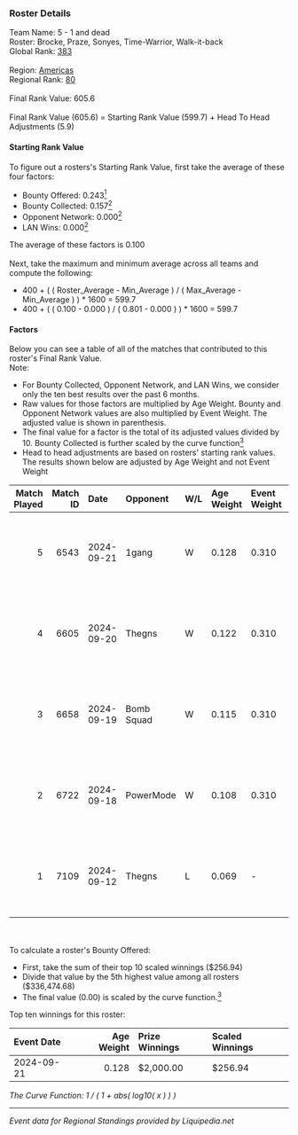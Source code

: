 ### Roster Details<br />
Team Name: 5 - 1 and dead<br />
Roster: Brocke, Praze, Sonyes, Time-Warrior, Walk-it-back<br />
Global Rank: [383](../standings_global.md)<br />
<br />
Region: [Americas]( ../standings_americas.md)<br />
Regional Rank: [80]( ../standings_americas.md)<br />
<br />
Final Rank Value:  605.6<br />
<br />
Final Rank Value (605.6) = Starting Rank Value (599.7) + Head To Head Adjustments (5.9)<br />

#### Starting Rank Value<br />
To figure out a rosters's Starting Rank Value, first take the average of these four factors:<br />
- Bounty Offered: 0.243[<sup>1</sup>](#table2)
- Bounty Collected: 0.157[<sup>2</sup>](#table1)
- Opponent Network: 0.000[<sup>2</sup>](#table1)
- LAN Wins: 0.000[<sup>2</sup>](#table1)

The average of these factors is 0.100<br />
<br />
Next, take the maximum and minimum average across all teams and compute the following:<br />
- 400 + ( ( Roster_Average - Min_Average ) / ( Max_Average - Min_Average ) ) * 1600 = 599.7
- 400 + ( ( 0.100 - 0.000 ) / ( 0.801 - 0.000 ) ) * 1600 = 599.7


#### Factors<br />
Below you can see a table of all of the matches that contributed to this roster's Final Rank Value.<br />
Note:<br />

- For Bounty Collected, Opponent Network, and LAN Wins, we consider only the ten best results over the past 6 months.
- Raw values for those factors are multiplied by Age Weight. Bounty and Opponent Network values are also multiplied by Event Weight. The adjusted value is shown in parenthesis.
- The final value for a factor is the total of its adjusted values divided by 10. Bounty Collected is further scaled by the curve function[<sup>3</sup>](#curveFunction)
- Head to head adjustments are based on rosters' starting rank values. The results shown below are adjusted by Age Weight and not Event Weight
<span id="table1"></span><br />


| Match Played | Match ID | Date       | Opponent   | W/L | Age Weight | Event Weight | Bounty Collected | Opponent Network | LAN Wins  | H2H Adj. | Roster                                            |
| -: | -: | :- | :- | :- | :- | :- | :- | :- | :- | -: | :- |
|            5 |     6543 | 2024-09-21 | 1gang      | W   | 0.128      | 0.310        | 0.000 (0.000)    | 0.007 (0.000)    | 0 (0.000) |     1.95 | Brocke, Praze, Sonyes, Time-Warrior, Walk-it-back |
|            4 |     6605 | 2024-09-20 | Thegns     | W   | 0.122      | 0.310        | 0.000 (0.000)    | 0.003 (0.000)    | 0 (0.000) |     1.81 | Brocke, Praze, Sonyes, Time-Warrior, Walk-it-back |
|            3 |     6658 | 2024-09-19 | Bomb Squad | W   | 0.115      | 0.310        | 0.000 (0.000)    | 0.005 (0.000)    | 0 (0.000) |     1.70 | Brocke, Praze, Sonyes, Time-Warrior, Walk-it-back |
|            2 |     6722 | 2024-09-18 | PowerMode  | W   | 0.108      | 0.310        | 0.000 (0.000)    | 0.005 (0.000)    | 0 (0.000) |     1.58 | Brocke, Praze, Sonyes, Time-Warrior, Walk-it-back |
|            1 |     7109 | 2024-09-12 | Thegns     | L   | 0.069      | -            | -                | -                | -         |    -1.13 | Brocke, Praze, Sonyes, Time-Warrior, Walk-it-back |

<br />
<span id="table2"></span><br />
To calculate a roster's Bounty Offered:<br />

- First, take the sum of their top 10 scaled winnings ($256.94)
- Divide that value by the 5th highest value among all rosters ($336,474.68)
- The final value (0.00) is scaled by the curve function.[<sup>3</sup>](#curveFunction)

Top ten winnings for this roster:<br />

| Event Date | Age Weight | Prize Winnings | Scaled Winnings |
| :- | -: | :- | :- |
| 2024-09-21 |      0.128 | $2,000.00      | $256.94         |


<span id="curveFunction"></span>_The Curve Function: 1 / ( 1 + abs( log10( x ) ) )_<br />

---
_Event data for Regional Standings provided by Liquipedia.net_<br />
